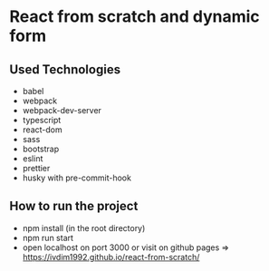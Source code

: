 # React from scratch and dynamic form

## Used Technologies

-   babel
-   webpack
-   webpack-dev-server
-   typescript
-   react-dom
-   sass
-   bootstrap
-   eslint
-   prettier
-   husky with pre-commit-hook

## How to run the project

-   npm install (in the root directory)
-   npm run start
-   open localhost on port 3000 or visit on github pages => https://ivdim1992.github.io/react-from-scratch/

